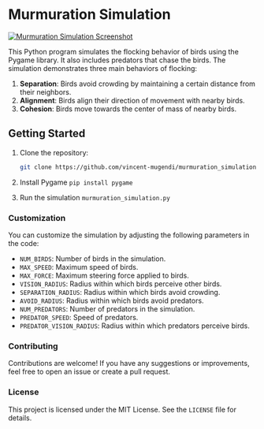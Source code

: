 # Murmuration Simulation

[![Murmuration Simulation Screenshot](https://i.postimg.cc/zf23451Q/Screenshot-724.png)](https://postimg.cc/jWNsJp26)

This Python program simulates the flocking behavior of birds using the Pygame library. It also includes predators that chase the birds. The simulation demonstrates three main behaviors of flocking:

1. **Separation**: Birds avoid crowding by maintaining a certain distance from their neighbors.
2. **Alignment**: Birds align their direction of movement with nearby birds.
3. **Cohesion**: Birds move towards the center of mass of nearby birds.

## Getting Started

1. Clone the repository:
   ```sh
   git clone https://github.com/vincent-mugendi/murmuration_simulations.git

2. Install Pygame
```pip install pygame```

3. Run the simulation
```murmuration_simulation.py```
### Customization
You can customize the simulation by adjusting the following parameters in the code:

- `NUM_BIRDS`: Number of birds in the simulation.
- `MAX_SPEED`: Maximum speed of birds.
- `MAX_FORCE`: Maximum steering force applied to birds.
- `VISION_RADIUS`: Radius within which birds perceive other birds.
- `SEPARATION_RADIUS`: Radius within which birds avoid crowding.
- `AVOID_RADIUS`: Radius within which birds avoid predators.
- `NUM_PREDATORS`: Number of predators in the simulation.
- `PREDATOR_SPEED`: Speed of predators.
- `PREDATOR_VISION_RADIUS`: Radius within which predators perceive birds.

### Contributing
Contributions are welcome! If you have any suggestions or improvements, feel free to open an issue or create a pull request.

### License
This project is licensed under the MIT License. See the `LICENSE` file for details.
